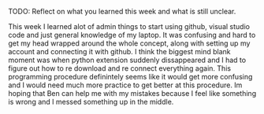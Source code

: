 TODO: Reflect on what you learned this week and what is still unclear.

This week I learned alot of admin things to start using github, visual studio code and just general knowledge of my laptop. It was confusing and hard to get my head wrapped around the whole concept, along with setting up my account and connecting it with github. I think the biggest mind blank moment was when python extension suddenly dissappeared and I had to figure out how to re download and re connect everything again. This programming procedure definintely seems like it would get more confusing and I would need much more practice to get better at this procedure. Im hoping that Ben can help me with my mistakes because I feel like something is wrong and I messed something up in the middle. 







